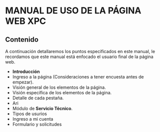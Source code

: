 # MANUAL DE USO DE LA PÁGINA WEB XPC
## Contenido
A continuación detallaremos los puntos especificados en este manual, le recordamos que este manual está enfocado el usuario final de la página web.

- **Introducción**
- Ingreso a la página (Consideraciones a tener encuesta antes de empezar).
- Visión general de los elementos de la página.
- Visión específica de los elementos de la página.
- Detalle de cada pestaña.
- Ari
- Módulo de **Servicio Técnico**.
- Tipos de usurios
- Ingreso a mi cuenta
- Formulario y solicitudes
